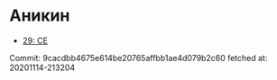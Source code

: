 # Аникин
- [29: CE](29.md)

Commit: 9cacdbb4675e614be20765affbb1ae4d079b2c60
 fetched at: 20201114-213204
